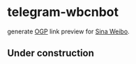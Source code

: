 # telegram-wbcnbot

generate [OGP](http://ogp.me) link preview for [Sina Weibo](https://weibo.com).

## Under construction
